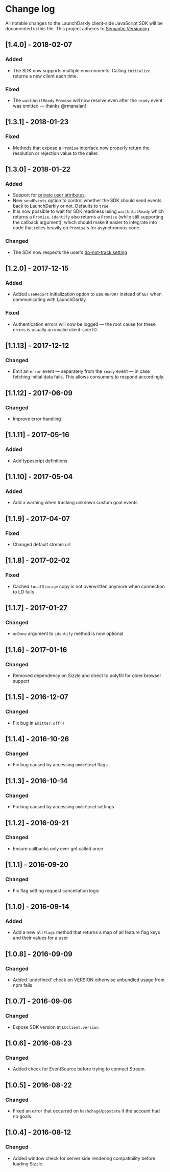 # Change log

All notable changes to the LaunchDarkly client-side JavaScript SDK will be documented in this file. This 
project adheres to [Semantic Versioning](http://semver.org).

## [1.4.0] - 2018-02-07
### Added
- The SDK now supports multiple environments. Calling `initialize` returns a new client each time.
### Fixed
- The `waitUntilReady` `Promise` will now resolve even after the `ready` event was emitted — thanks @rmanalan!

## [1.3.1] - 2018-01-23
### Fixed
- Methods that expose a `Promise` interface now properly return the resolution or rejection value to the caller.

## [1.3.0] - 2018-01-22
### Added
- Support for [private user attributes](https://docs.launchdarkly.com/docs/private-user-attributes).
- New `sendEvents` option to control whether the SDK should send events back to LaunchDarkly or not. Defaults to `true`.
- It is now possible to wait for SDK readiness using `waitUntilReady` which returns a `Promise`. `identify` also returns a `Promise` (while still supporting the callback argument), which should make
it easier to integrate into code that relies heavily on `Promise`'s for asynchronous code.
### Changed
- The SDK now respects the user's [do-not-track setting](https://developer.mozilla.org/en-US/docs/Web/API/Navigator/doNotTrack)

## [1.2.0] - 2017-12-15
### Added
- Added `useReport` initialization option to use `REPORT` instead of `GET` when communicating with LaunchDarkly.
### Fixed
- Authentication errors will now be logged — the root cause for these errors is usually an invalid
  client-side ID.

## [1.1.13] - 2017-12-12
### Changed
- Emit an `error` event — separately from the `ready` event — in case fetching initial data fails. This allows consumers to respond accordingly.

## [1.1.12] - 2017-06-09
### Changed
- Improve error handling

## [1.1.11] - 2017-05-16
### Added
- Add typescript definitions

## [1.1.10] - 2017-05-04
### Added
- Add a warning when tracking unknown custom goal events

## [1.1.9] - 2017-04-07
### Fixed
- Changed default stream url

## [1.1.8] - 2017-02-02
### Fixed
- Cached `localStorage` copy is not overwritten anymore when connection to LD fails

## [1.1.7] - 2017-01-27
### Changed
- `onDone` argument to `identify` method is now optional

## [1.1.6] - 2017-01-16
### Changed
- Removed dependency on Sizzle and direct to polyfill for older browser support

## [1.1.5] - 2016-12-07
### Changed
- Fix bug in `Emitter.off()`

## [1.1.4] - 2016-10-26
### Changed
- Fix bug caused by accessing `undefined` flags

## [1.1.3] - 2016-10-14
### Changed
- Fix bug caused by accessing `undefined` settings

## [1.1.2] - 2016-09-21
### Changed
- Ensure callbacks only ever get called once

## [1.1.1] - 2016-09-20
### Changed
- Fix flag setting request cancellation logic

## [1.1.0] - 2016-09-14
### Added
- Add a new `allFlags` method that returns a map of all feature flag keys and their values for a user

## [1.0.8] - 2016-09-09
### Changed
- Added 'undefined' check on VERSION otherwise unbundled usage from npm fails

## [1.0.7] - 2016-09-06
### Changed
- Expose SDK version at `LDClient.version`

## [1.0.6] - 2016-08-23
### Changed
- Added check for EventSource before trying to connect Stream.

## [1.0.5] - 2016-08-22
### Changed
- Fixed an error that occurred on `hashchage`/`popstate` if the account had no goals.

## [1.0.4] - 2016-08-12
### Changed
- Added window check for server side rendering compatibility before loading Sizzle.
